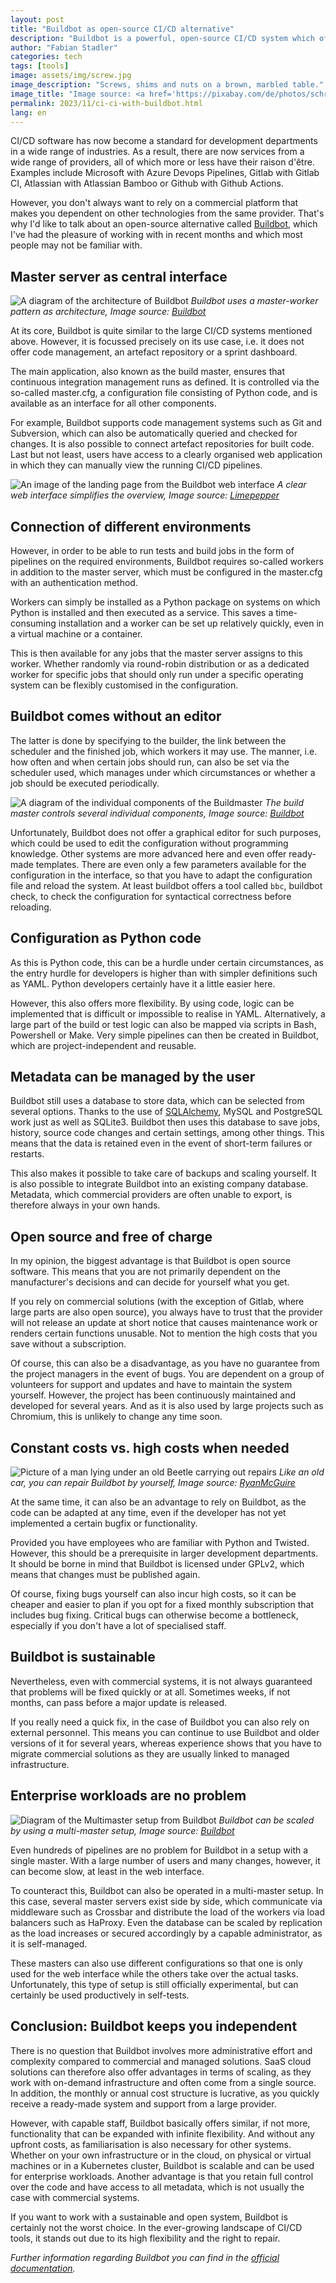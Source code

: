 ```yaml
---
layout: post
title: "Buildbot as open-source CI/CD alternative"
description: "Buildbot is a powerful, open-source CI/CD system which offers a flexible configuration that comprises mostly Python code."
author: "Fabian Stadler"
categories: tech
tags: [tools]
image: assets/img/screw.jpg
image_description: "Screws, shims and nuts on a brown, marbled table."
image_title: "Image source: <a href='https://pixabay.com/de/photos/schraube-gewinde-technik-1924174/'>PIRO4D auf Pixabay</a>"
permalink: 2023/11/ci-ci-with-buildbot.html
lang: en
---
```


CI/CD software has now become a standard for development departments in a wide range of industries. As a result, there are now services from a wide range of providers, all of which more or less have their raison d'être. Examples include Microsoft with Azure Devops Pipelines, Gitlab with Gitlab CI, Atlassian with Atlassian Bamboo or Github with Github Actions.

However, you don't always want to rely on a commercial platform that makes you dependent on other technologies from the same provider. That's why I'd like to talk about an open-source alternative called [Buildbot](https://www.buildbot.net/), which I've had the pleasure of working with in recent months and which most people may not be familiar with.

## Master server as central interface

![A diagram of the architecture of Buildbot](/assets/img/buildbot_architecture.png)
_Buildbot uses a master-worker pattern as architecture, Image source: [Buildbot](http://docs.buildbot.net/current/manual/introduction.html)_

At its core, Buildbot is quite similar to the large CI/CD systems mentioned above. However, it is focussed precisely on its use case, i.e. it does not offer code management, an artefact repository or a sprint dashboard.

The main application, also known as the build master, ensures that continuous integration management runs as defined. It is controlled via the so-called master.cfg, a configuration file consisting of Python code, and is available as an interface for all other components.

For example, Buildbot supports code management systems such as Git and Subversion, which can also be automatically queried and checked for changes. It is also possible to connect artefact repositories for built code. Last but not least, users have access to a clearly organised web application in which they can manually view the running CI/CD pipelines.

![An image of the landing page from the Buildbot web interface](/assets/img/buildbot_example_web.png)
_A clear web interface simplifies the overview, Image source: [Limepepper](https://limepepper.co.uk/techtiles/buildbot.html)_

## Connection of different environments

However, in order to be able to run tests and build jobs in the form of pipelines on the required environments, Buildbot requires so-called workers in addition to the master server, which must be configured in the master.cfg with an authentication method.

Workers can simply be installed as a Python package on systems on which Python is installed and then executed as a service. This saves a time-consuming installation and a worker can be set up relatively quickly, even in a virtual machine or a container.

This is then available for any jobs that the master server assigns to this worker. Whether randomly via round-robin distribution or as a dedicated worker for specific jobs that should only run under a specific operating system can be flexibly customised in the configuration.

## Buildbot comes without an editor

The latter is done by specifying to the builder, the link between the scheduler and the finished job, which workers it may use. The manner, i.e. how often and when certain jobs should run, can also be set via the scheduler used, which manages under which circumstances or whether a job should be executed periodically.

![A diagram of the individual components of the Buildmaster](/assets/img/buildbot_config_architecture.png)
_The build master controls several individual components, Image source: [Buildbot](http://docs.buildbot.net/current/manual/introduction.html)_

Unfortunately, Buildbot does not offer a graphical editor for such purposes, which could be used to edit the configuration without programming knowledge. Other systems are more advanced here and even offer ready-made templates. There are even only a few parameters available for the configuration in the interface, so that you have to adapt the configuration file and reload the system. At least buildbot offers a tool called `bbc`, buildbot check, to check the configuration for syntactical correctness before reloading.

## Configuration as Python code

As this is Python code, this can be a hurdle under certain circumstances, as the entry hurdle for developers is higher than with simpler definitions such as YAML. Python developers certainly have it a little easier here.

However, this also offers more flexibility. By using code, logic can be implemented that is difficult or impossible to realise in YAML. Alternatively, a large part of the build or test logic can also be mapped via scripts in Bash, Powershell or Make. Very simple pipelines can then be created in Buildbot, which are project-independent and reusable.

## Metadata can be managed by the user

Buildbot still uses a database to store data, which can be selected from several options. Thanks to the use of [SQLAlchemy](https://www.sqlalchemy.org/), MySQL and PostgreSQL work just as well as SQLite3. Buildbot then uses this database to save jobs, history, source code changes and certain settings, among other things. This means that the data is retained even in the event of short-term failures or restarts.

This also makes it possible to take care of backups and scaling yourself. It is also possible to integrate Buildbot into an existing company database. Metadata, which commercial providers are often unable to export, is therefore always in your own hands.

## Open source and free of charge

In my opinion, the biggest advantage is that Buildbot is open source software. This means that you are not primarily dependent on the manufacturer's decisions and can decide for yourself what you get.

If you rely on commercial solutions (with the exception of Gitlab, where large parts are also open source), you always have to trust that the provider will not release an update at short notice that causes maintenance work or renders certain functions unusable. Not to mention the high costs that you save without a subscription.

Of course, this can also be a disadvantage, as you have no guarantee from the project managers in the event of bugs. You are dependent on a group of volunteers for support and updates and have to maintain the system yourself. However, the project has been continuously maintained and developed for several years. And as it is also used by large projects such as Chromium, this is unlikely to change any time soon.

## Constant costs vs. high costs when needed

![Picture of a man lying under an old Beetle carrying out repairs](/assets/img/man-362150_640.jpg)
_Like an old car, you can repair Buildbot by yourself, Image source: [RyanMcGuire](https://pixabay.com/de/photos/mann-wagen-reparatur-autoreparatur-362150/)_

At the same time, it can also be an advantage to rely on Buildbot, as the code can be adapted at any time, even if the developer has not yet implemented a certain bugfix or functionality.

Provided you have employees who are familiar with Python and Twisted. However, this should be a prerequisite in larger development departments. It should be borne in mind that Buildbot is licensed under GPLv2, which means that changes must be published again.

Of course, fixing bugs yourself can also incur high costs, so it can be cheaper and easier to plan if you opt for a fixed monthly subscription that includes bug fixing. Critical bugs can otherwise become a bottleneck, especially if you don't have a lot of specialised staff.

## Buildbot is sustainable

Nevertheless, even with commercial systems, it is not always guaranteed that problems will be fixed quickly or at all. Sometimes weeks, if not months, can pass before a major update is released.

If you really need a quick fix, in the case of Buildbot you can also rely on external personnel. This means you can continue to use Buildbot and older versions of it for several years, whereas experience shows that you have to migrate commercial solutions as they are usually linked to managed infrastructure.

## Enterprise workloads are no problem

![Diagram of the Multimaster setup from Buildbot](/assets/img/buildbot_multimaster.png)
_Buildbot can be scaled by using a multi-master setup, Image source: [Buildbot](http://docs.buildbot.net/current/manual/configuration/multimaster.html)_

Even hundreds of pipelines are no problem for Buildbot in a setup with a single master. With a large number of users and many changes, however, it can become slow, at least in the web interface.

To counteract this, Buildbot can also be operated in a multi-master setup. In this case, several master servers exist side by side, which communicate via middleware such as Crossbar and distribute the load of the workers via load balancers such as HaProxy. Even the database can be scaled by replication as the load increases or secured accordingly by a capable administrator, as it is self-managed.

These masters can also use different configurations so that one is only used for the web interface while the others take over the actual tasks. Unfortunately, this type of setup is still officially experimental, but can certainly be used productively in self-tests.

## Conclusion: Buildbot keeps you independent

There is no question that Buildbot involves more administrative effort and complexity compared to commercial and managed solutions. SaaS cloud solutions can therefore also offer advantages in terms of scaling, as they work with on-demand infrastructure and often come from a single source. In addition, the monthly or annual cost structure is lucrative, as you quickly receive a ready-made system and support from a large provider.

However, with capable staff, Buildbot basically offers similar, if not more, functionality that can be expanded with infinite flexibility. And without any upfront costs, as familiarisation is also necessary for other systems. Whether on your own infrastructure or in the cloud, on physical or virtual machines or in a Kubernetes cluster, Buildbot is scalable and can be used for enterprise workloads. Another advantage is that you retain full control over the code and have access to all metadata, which is not usually the case with commercial systems.

If you want to work with a sustainable and open system, Buildbot is certainly not the worst choice. In the ever-growing landscape of CI/CD tools, it stands out due to its high flexibility and the right to repair.

_Further information regarding Buildbot you can find in the [official documentation](http://docs.buildbot.net/current/tutorial/index.html)._